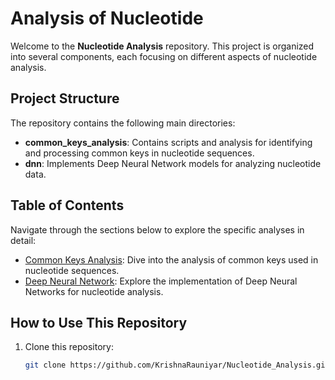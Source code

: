 # Analysis of Nucleotide

Welcome to the **Nucleotide Analysis** repository. This project is organized into several components, each focusing on different aspects of nucleotide analysis.

## Project Structure

The repository contains the following main directories:

- **common_keys_analysis**: Contains scripts and analysis for identifying and processing common keys in nucleotide sequences.
- **dnn**: Implements Deep Neural Network models for analyzing nucleotide data.

## Table of Contents

Navigate through the sections below to explore the specific analyses in detail:

- [Common Keys Analysis](./common_keys_analysis/): Dive into the analysis of common keys used in nucleotide sequences.
- [Deep Neural Network](./dnn/): Explore the implementation of Deep Neural Networks for nucleotide analysis.

## How to Use This Repository

1. Clone this repository:
   ```bash
   git clone https://github.com/KrishnaRauniyar/Nucleotide_Analysis.git
